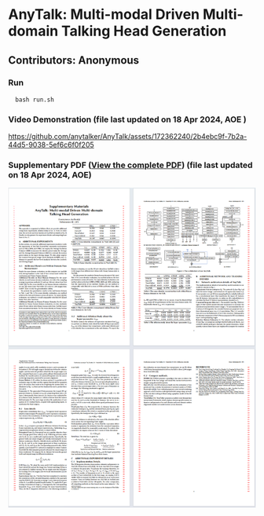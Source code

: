 # AnyTalk: Multi-modal Driven Multi-domain Talking Head Generation

## Contributors: Anonymous

### Run
```
  bash run.sh
```

### Video Demonstration (file last updated on 18 Apr 2024, AOE )

https://github.com/anytalker/AnyTalk/assets/172362240/2b4ebc9f-7b2a-44d5-9038-5ef6c6f0f205

### Supplementary PDF ([View the complete PDF](assets/supplement_file.pdf)) (file last updated on 18 Apr 2024, AOE)
![PDF Thumbnail](assets/thumbnail_image.png)  

